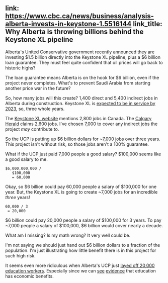link: https://www.cbc.ca/news/business/analysis-alberta-invests-in-keystone-1.5516144
link_title: Why Alberta is throwing billions behind the Keystone XL pipeline
---

Alberta's United Conservative government recently announced they are investing $1.5 billion directly into the Keystone XL pipeline, plus a $6 billion loan guarantee. They must feel quite confident that oil prices will go back to historic highs?

The loan guarantee means Alberta is on the hook for $6 billion, even if the project never completes. What's to prevent Saudi Arabia from starting another price war in the future? 

So, how many jobs will this create? 1,400 direct and 5,400 indirect jobs in
Alberta during construction. Keystone XL is [expected to be in service by
2023](https://www.tcenergy.com/operations/oil-and-liquids/keystone-xl/), so,
three whole years.

<div class="note">The <a
href="https://www.tcenergy.com/operations/oil-and-liquids/keystone-xl/">Keystone XL website</a> mentions 2,800 jobs in Canada. The <a href="https://calgaryherald.com/opinion/varcoe-alberta-places-7b-bet-on-keystone-xl/wcm/57be4058-afdd-4af3-a7c1-bae243f9ef86/amp/">Calgary Herald</a> claims 2,600 jobs. I've chosen 7,000 to cover any indirect jobs the project <em>may</em> contribute to.</div>

So the UCP is putting up $6 billion dollars for ~7,000 jobs over three years.
This project isn't without risk, so those jobs aren't a 100% guarantee.

What if the UCP just paid 7,000 people a good salary? $100,000 seems like a good
salary to me.

```
$6,000,000,000 /
   $100,000
   = 60,000
```

Okay, so $6 billion could pay 60,000 people a salary of $100,000 for one year.
But, the Keystone XL is going to create ~7,000 jobs for an incredible _three_
years!

```
60,000 / 3
 = 20,000
```

$6 billion could pay 20,000 people a salary of $100,000 for 3 years. To pay ~7,000 people a salary of $100,000, $6 billion would cover nearly a decade.

What am I missing? Is my math wrong? It very well could be.

I'm not saying we should just hand out $6 billion dollars to a fraction of the population. I'm just illustrating how little benefit there is in this project for such high risk.

It seems even more ridiculous when Alberta's UCP just [layed off 20,000
education
workers](https://globalnews.ca/news/6759218/alberta-coronavirus-education-layoffs/).
Especially since we can
[see](https://databank.worldbank.org/reports.aspx?source=2&series=SE.XPD.TOTL.GD.ZS&country=)
[evidence](https://www.tandfonline.com/doi/abs/10.1080/09645292.2015.1059801?journalCode=cede20#.VcqUSJNViko)
that education has economic benefits.
